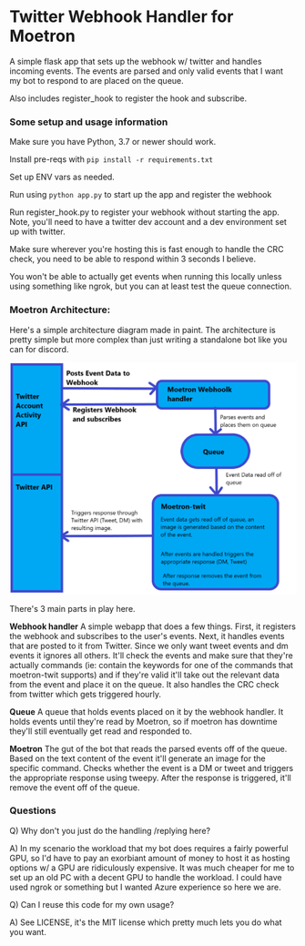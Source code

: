 # Twitter Webhook Handler for Moetron

A simple flask app that sets up the webhook w/ twitter and handles incoming events. The events are parsed and only valid events that I want my bot to respond to are placed on the queue. 

Also includes register_hook to register the hook and subscribe.

### Some setup and usage information

Make sure you have Python, 3.7 or newer should work.

Install pre-reqs with `pip install -r requirements.txt`

Set up ENV vars as needed.

Run using `python app.py` to start up the app and register the webhook

Run register_hook.py to register your webhook without starting the app. Note, you'll need to have a twitter dev account and a dev environment set up with twitter.

Make sure wherever you're hosting this is fast enough to handle the CRC check, you need to be able to respond within 3 seconds I believe.

You won't be able to actually get events when running this locally unless using something like ngrok, but you can at least test the queue connection.

### Moetron Architecture:

Here's a simple architecture diagram made in paint. The architecture is pretty simple but more complex than just writing a standalone bot like you can for discord.

![Architecture](docs/moetron-arch.png)

There's 3 main parts in play here.

**Webhook handler**
A simple webapp that does a few things. First, it registers the webhook and subscribes to the user's events. Next, it handles events that are posted to it from Twitter. Since we only want tweet events and dm events it ignores all others. It'll check the events and make sure that they're actually commands (ie: contain the keywords for one of the commands that moetron-twit supports) and if they're valid it'll take out the relevant data from the event and place it on the queue. It also handles the CRC check from twitter which gets triggered hourly.

**Queue**
A queue that holds events placed on it by the webhook handler. It holds events until they're read by Moetron, so if moetron has downtime they'll still eventually get read and responded to.

**Moetron**
The gut of the bot that reads the parsed events off of the queue. Based on the text content of the event it'll generate an image for the specific command. Checks whether the event is a DM or tweet and triggers the appropriate response using tweepy. After the response is triggered, it'll remove the event off of the queue.


### Questions

Q) Why don't you just do the handling /replying here?

A) In my scenario the workload that my bot does requires a fairly powerful GPU, so I'd have to pay an exorbiant amount of money to host it as hosting options w/ a GPU are ridiculously expensive. It was much cheaper for me to set up an old PC with a decent GPU to handle the workload. I could have used ngrok or something but I wanted Azure experience so here we are.

Q) Can I reuse this code for my own usage?

A) See LICENSE, it's the MIT license which pretty much lets you do what you want.

